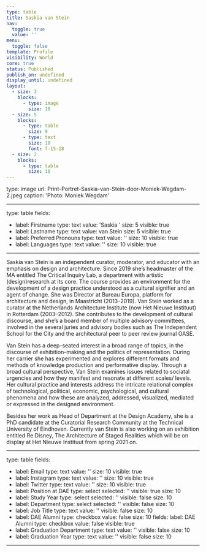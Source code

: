 ```yaml
---
type: table
title: Saskia van Stein
nav:
  toggle: true
  value: ''
menu:
  toggle: false
template: Profile
visibility: World
core: true
status: Published
publish_on: undefined
display_until: undefined
layout:
  - size: 3
    blocks:
      - type: image
        size: 10
  - size: 5
    blocks:
      - type: table
        size: 9
      - type: text
        size: 10
        font: f-15-18
  - size: 2
    blocks:
      - type: table
        size: 10
---
```


type: image
url: Print-Portret-Saskia-van-Stein-door-Moniek-Wegdam-2.jpeg
caption: 'Photo: Moniek Wegdam'

---

type: table
fields:
  - label: Firstname
    type: text
    value: 'Saskia '
    size: 5
    visible: true
  - label: Lastname
    type: text
    value: van Stein
    size: 5
    visible: true
  - label: Preferred Pronouns
    type: text
    value: ''
    size: 10
    visible: true
  - label: Languages
    type: text
    value: ''
    size: 10
    visible: true

---

Saskia van Stein is an independent curator, moderator, and educator with an emphasis on design and architecture. Since 2019 she’s headmaster of the MA entitled The Critical Inquiry Lab, a department with artistic (design)research at its core. The course provides an environment for the development of a design practice understood as a cultural signifier and an agent of change. She was Director at Bureau Europa, platform for architecture and design, in Maastricht (2013–2019). Van Stein worked as a curator at the Netherlands Architecture Institute (now Het Nieuwe Instituut) in Rotterdam (2003–2012). She contributes to the development of cultural discourse, and she’s a board member of multiple advisory committees, involved in the several juries and advisory bodies such as The Independent School for the City and the architectural peer to peer review journal OASE. 

Van Stein has a deep-seated interest in a broad range of topics, in the discourse of exhibition-making and the politics of representation. During her carrier she has experimented and explores different formats and methods of knowledge production and performative display. Through a broad cultural perspective, Van Stein examines issues related to sociatal urgencies and how they manifest and resonate at different scales/ levels. Her cultural practice and interests address the intricate relational complex of technological, political, economic, psychological, and cultural phenomena and how these are analyzed, addressed, visualized, mediated or expressed in the designed environment. 

Besides her work as Head of Department at the Design Academy, she is a PhD candidate at the Curatorial Research Community at the Technical University of Eindhoven. Currently van Stein is also working on an exhibition entitled Re:Disney, The Architecture of Staged Realities which will be on display at Het Nieuwe Instituut from spring 2021 on.

---

type: table
fields:
  - label: Email
    type: text
    value: ''
    size: 10
    visible: true
  - label: Instagram
    type: text
    value: ''
    size: 10
    visible: true
  - label: Twitter
    type: text
    value: ''
    size: 10
    visible: true
  - label: Position at DAE
    type: select
    selected: ''
    visible: true
    size: 10
  - label: Study Year
    type: select
    selected: ''
    visible: false
    size: 10
  - label: Department
    type: select
    selected: ''
    visible: false
    size: 10
  - label: Job Title
    type: text
    value: ''
    visible: false
    size: 10
  - label: DAE Alumni
    type: checkbox
    value: false
    size: 10
    fields:
      label: DAE Alumni
      type: checkbox
      value: false
    visible: true
  - label: Graduation Department
    type: text
    value: ''
    visible: false
    size: 10
  - label: Graduation Year
    type: text
    value: ''
    visible: false
    size: 10

---

